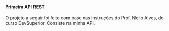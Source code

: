 #### Primeira API REST

O projeto a seguir foi feito com base nas instruções do Prof. Nelio Alves, do curso DevSuperior. Consiste na minha API.
